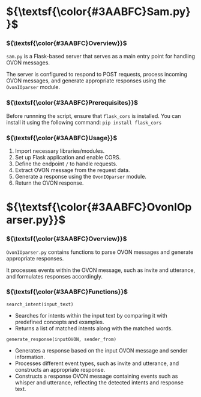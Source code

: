 # ${\textsf{\color{#3AABFC}Sam.py}}$

### ${\textsf{\color{#3AABFC}Overview}}$
`sam.py` is a Flask-based server that serves as a main entry point for handling OVON messages. 

The server is configured to respond to POST requests, process incoming OVON messages, and generate appropriate responses using the `OvonIOparser` module.

### ${\textsf{\color{#3AABFC}Prerequisites}}$
Before runnning the script, ensure that `flask_cors` is installed. You can install it using the following command: `pip install flask_cors`

### ${\textsf{\color{#3AABFC}Usage}}$
1. Import necessary libraries/modules.
2. Set up Flask application and enable CORS.
3. Define the endpoint `/` to handle requests.
4. Extract OVON message from the request data.
5. Generate a response using the `OvonIOparser` module.
6. Return the OVON response.

# ${\textsf{\color{#3AABFC}OvonIOparser.py}}$

### ${\textsf{\color{#3AABFC}Overview}}$
`OvonIOparser.py` contains functions to parse OVON messages and generate appropriate responses.

It processes events within the OVON message, such as invite and utterance, and formulates responses accordingly.

### ${\textsf{\color{#3AABFC}Functions}}$
`search_intent(input_text)`
* Searches for intents within the input text by comparing it with predefined concepts and examples.
* Returns a list of matched intents along with the matched words.

`generate_response(inputOVON, sender_from)`
* Generates a response based on the input OVON message and sender information. 
* Processes different event types, such as invite and utterance, and constructs an appropriate response.
* Constructs a response OVON message containing events such as whisper and utterance, reflecting the detected intents and response text.